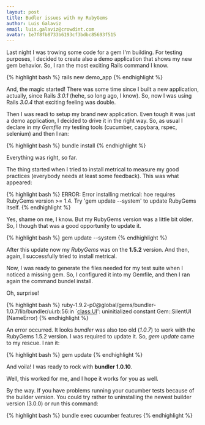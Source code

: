 ```yaml
---
layout: post
title: Budler issues with my RubyGems
author: Luis Galaviz
email: luis.galaviz@crowdint.com
avatar: 1e7f8fb8733b6193cf3bdbc85693f515
---
```


Last night I was trowing some code for a gem I'm building. For testing purposes,
I decided to create also a demo application that shows my new gem behavior. So,
I ran the most exciting Rails command I know.

{% highlight bash %}
rails new demo_app
{% endhighlight %}

And, the magic started! There was some time since I built a new application,
actually, since Rails *3.0.1* (hehe, so long ago, I know). So, now I was using
Rails *3.0.4* that exciting feeling was double.

Then I was readi to setup my brand new application. Even tough it was just a demo
application, I decided to drive it in the right way. So, as usual I declare in my
*Gemfile* my testing tools (cucumber, capybara, rspec, selenium) and then I ran:

{% highlight bash %}
bundle install
{% endhighlight %}

Everything was right, so far.

The thing started when I tried to install metrical to measure my good practices
(everybody needs at least some feedback). This was what appeared:

{% highlight bash %}
ERROR:  Error installing metrical:
  hoe requires RubyGems version >= 1.4. Try 'gem update --system' to update RubyGems itself.
{% endhighlight %}

Yes, shame on me, I know. But my RubyGems version was a little bit older. So, I
though that was a good opportunity to update it.

{% highlight bash %}
gem update --system
{% endhighlight %}

After this update now my *RubyGems* was on the **1.5.2** version. And then, again, I
successfully tried to install metrical.

Now, I was ready to generate the files needed for my test suite when I noticed a
missing gem. So, I configured it into my Gemfile, and then I ran
again the command bundel install.

Oh, surprise!

{% highlight bash %}
ruby-1.9.2-p0@global/gems/bundler-1.0.7/lib/bundler/ui.rb:56:in `<class:UI>': uninitialized constant Gem::SilentUI (NameError)
{% endhighlight %}

An error occurred. It looks *bundler* was also too old (*1.0.7*) to work with the RubyGems
1.5.2 version. I was required to update it. So, *gem update* came to my rescue. I ran it:

{% highlight bash %}
gem update
{% endhighlight %}

And voila! I was ready to rock with **bundler 1.0.10**.

Well, this worked for me, and I hope it works for you as well.

By the way. If you have problems running your cucumber tests because of the builder version. You could try rather to uninstalling the newest builder version (3.0.0) or run this command:

{% highlight bash %}
bundle exec cucumber features
{% endhighlight %}